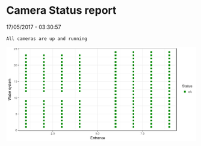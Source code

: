 Camera Status report
================
17/05/2017 - 03:30:57

    All cameras are up and running

![](camreport_files/figure-markdown_github/unnamed-chunk-2-1.png)
